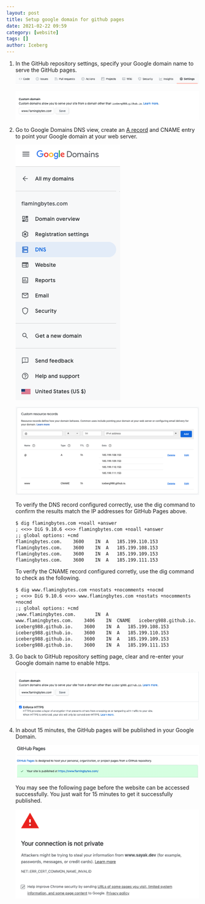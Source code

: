 ```yaml
---
layout: post
title: Setup google domain for github pages
date: 2021-02-22 09:59
category: [website]
tags: []
author: Iceberg
---
```


1. In the GitHub repository settings, specify your Google domain name to serve the GitHub pages.
   ![](/assets/images/github-setting.png)

   ![](/assets/images/github-custom-domain.png)

2. Go to Google Domains DNS view, create an [A record](https://docs.github.com/en/github/working-with-github-pages/managing-a-custom-domain-for-your-github-pages-site#configuring-a-records-with-your-dns-provider) and CNAME entry to point your Google domain at your web server. 

   ![](/assets/images/google-domain-dns.png)

   ![](/assets/images/google-domain-cname.png)

   To verify the DNS record configured correctly, use the dig command to confirm the results match the IP addresses for GitHub Pages above.

   ```
   $ dig flamingbytes.com +noall +answer
   ; <<>> DiG 9.10.6 <<>> flamingbytes.com +noall +answer
   ;; global options: +cmd
   flamingbytes.com.	3600	IN	A	185.199.110.153
   flamingbytes.com.	3600	IN	A	185.199.108.153 
   flamingbytes.com.	3600	IN	A	185.199.109.153
   flamingbytes.com.	3600	IN	A	185.199.111.153
   ```   

   To verify the CNAME record configured corretly, use the dig command to check as the following.

   ```
   $ dig www.flamingbytes.com +nostats +nocomments +nocmd
   ; <<>> DiG 9.10.6 <<>> www.flamingbytes.com +nostats +nocomments +nocmd
   ;; global options: +cmd
   ;www.flamingbytes.com.		IN	A
   www.flamingbytes.com.	3406	IN	CNAME	iceberg988.github.io.
   iceberg988.github.io.	3600	IN	A	185.199.108.153
   iceberg988.github.io.	3600	IN	A	185.199.110.153
   iceberg988.github.io.	3600	IN	A	185.199.109.153
   iceberg988.github.io.	3600	IN	A	185.199.111.153
   ```

4. Go back to GitHub repository setting page, clear and re-enter your Google domain name to enable https.
 
   ![](/assets/images/github-setting-https.png)

5. In about 15 minutes, the GitHub pages will be published in your Google Domain.

   ![](/assets/images/github-setting-publish.png)

   You may see the following page before the website can be accessed successfully. You just wait for 15 minutes to get it successfully published.

   ![](/assets/images/github-certificate-issue.png)
   
